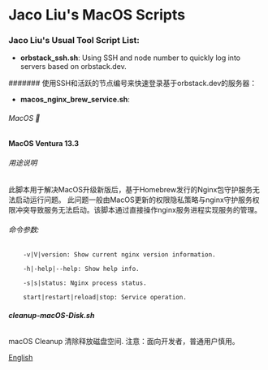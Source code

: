# Jaco Liu's MacOS Scripts

### Jaco Liu's Usual Tool Script List:

* **orbstack_ssh.sh**: Using SSH and node number to quickly log into servers based on orbstack.dev.

####### 使用SSH和活跃的节点编号来快速登录基于orbstack.dev的服务器：

* **macos_nginx_brew_service.sh**: 

###### MacOS 🍎 
**MacOS Ventura 13.3**

###### 用途说明
此脚本用于解决MacOS升级新版后，基于Homebrew发行的Nginx包守护服务无法启动运行问题。
此问题一般由MacOS更新的权限隐私策略与nginx守护服务权限冲突导致服务无法启动。该脚本通过直接操作nginx服务进程实现服务的管理。

###### 命令参数:
```
    -v|V|version: Show current nginx version information.
    
    -h|-help|--help: Show help info.
    
    -s|s|status: Nginx process status.
    
    start|restart|reload|stop: Service operation.
```

###### **cleanup-macOS-Disk.sh**
macOS Cleanup 清除释放磁盘空间.
注意：面向开发者，普通用户慎用。


 [English](README.md)